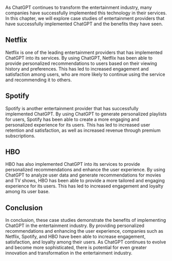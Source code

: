
As ChatGPT continues to transform the entertainment industry, many companies have successfully implemented this technology in their services. In this chapter, we will explore case studies of entertainment providers that have successfully implemented ChatGPT and the benefits they have seen.

Netflix
-------

Netflix is one of the leading entertainment providers that has implemented ChatGPT into its services. By using ChatGPT, Netflix has been able to provide personalized recommendations to users based on their viewing history and preferences. This has led to increased engagement and satisfaction among users, who are more likely to continue using the service and recommending it to others.

Spotify
-------

Spotify is another entertainment provider that has successfully implemented ChatGPT. By using ChatGPT to generate personalized playlists for users, Spotify has been able to create a more engaging and personalized experience for its users. This has led to increased user retention and satisfaction, as well as increased revenue through premium subscriptions.

HBO
---

HBO has also implemented ChatGPT into its services to provide personalized recommendations and enhance the user experience. By using ChatGPT to analyze user data and generate recommendations for movies and TV shows, HBO has been able to provide a more tailored and engaging experience for its users. This has led to increased engagement and loyalty among its user base.

Conclusion
----------

In conclusion, these case studies demonstrate the benefits of implementing ChatGPT in the entertainment industry. By providing personalized recommendations and enhancing the user experience, companies such as Netflix, Spotify, and HBO have been able to increase engagement, satisfaction, and loyalty among their users. As ChatGPT continues to evolve and become more sophisticated, there is potential for even greater innovation and transformation in the entertainment industry.
